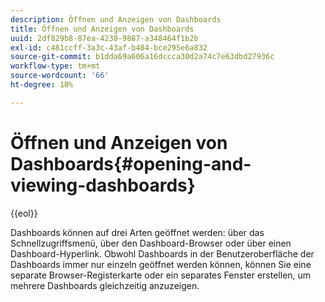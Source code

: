```yaml
---
description: Öffnen und Anzeigen von Dashboards
title: Öffnen und Anzeigen von Dashboards
uuid: 2df829b8-87ea-4230-9887-a348464f1b2b
exl-id: c481ccff-3a3c-43af-b484-bce295e6a832
source-git-commit: b1dda69a606a16dccca30d2a74c7e63dbd27936c
workflow-type: tm+mt
source-wordcount: '66'
ht-degree: 18%

---
```


# Öffnen und Anzeigen von Dashboards{#opening-and-viewing-dashboards}

{{eol}}

Dashboards können auf drei Arten geöffnet werden: über das Schnellzugriffsmenü, über den Dashboard-Browser oder über einen Dashboard-Hyperlink. Obwohl Dashboards in der Benutzeroberfläche der Dashboards immer nur einzeln geöffnet werden können, können Sie eine separate Browser-Registerkarte oder ein separates Fenster erstellen, um mehrere Dashboards gleichzeitig anzuzeigen.

